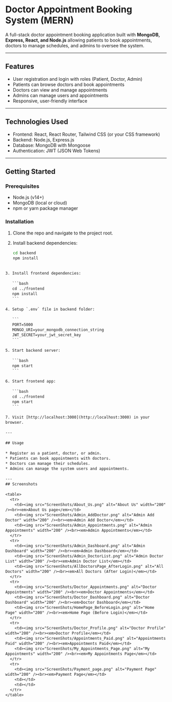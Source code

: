 
# Doctor Appointment Booking System (MERN)

A full-stack doctor appointment booking application built with **MongoDB, Express, React, and Node.js** allowing patients to book appointments, doctors to manage schedules, and admins to oversee the system.

---

## Features

- User registration and login with roles (Patient, Doctor, Admin)  
- Patients can browse doctors and book appointments  
- Doctors can view and manage appointments  
- Admins can manage users and appointments  
- Responsive, user-friendly interface

---

## Technologies Used

- Frontend: React, React Router, Tailwind CSS (or your CSS framework)  
- Backend: Node.js, Express.js  
- Database: MongoDB with Mongoose  
- Authentication: JWT (JSON Web Tokens)

---

## Getting Started

### Prerequisites

- Node.js (v14+)  
- MongoDB (local or cloud)  
- npm or yarn package manager

### Installation

1. Clone the repo and navigate to the project root.  
2. Install backend dependencies:

   ```bash
   cd backend
   npm install
````

3. Install frontend dependencies:

   ```bash
   cd ../frontend
   npm install
   ```

4. Setup `.env` file in backend folder:

   ```
   PORT=5000
   MONGO_URI=your_mongodb_connection_string
   JWT_SECRET=your_jwt_secret_key
   ```

5. Start backend server:

   ```bash
   npm start
   ```

6. Start frontend app:

   ```bash
   cd ../frontend
   npm start
   ```

7. Visit [http://localhost:3000](http://localhost:3000) in your browser.

---

## Usage

* Register as a patient, doctor, or admin.
* Patients can book appointments with doctors.
* Doctors can manage their schedules.
* Admins can manage the system users and appointments.

---
## Screenshots

<table>
  <tr>
    <td><img src="ScreenShots/About_Us.png" alt="About Us" width="200" /><br><em>About Us page</em></td>
    <td><img src="ScreenShots/Admin_AddDoctor.png" alt="Admin Add Doctor" width="200" /><br><em>Admin Add Doctor</em></td>
    <td><img src="ScreenShots/Admin_Appointments.png" alt="Admin Appointments" width="200" /><br><em>Admin Appointments</em></td>
  </tr>
  <tr>
    <td><img src="ScreenShots/Admin_Dashboard.png" alt="Admin Dashboard" width="200" /><br><em>Admin Dashboard</em></td>
    <td><img src="ScreenShots/Admin_DoctorList.png" alt="Admin Doctor List" width="200" /><br><em>Admin Doctor List</em></td>
    <td><img src="ScreenShots/AllDoctorsPage_AfterLogin.png" alt="All Doctors" width="200" /><br><em>All Doctors (After Login)</em></td>
  </tr>
  <tr>
    <td><img src="ScreenShots/Doctor_Appointments.png" alt="Doctor Appointments" width="200" /><br><em>Doctor Appointments</em></td>
    <td><img src="ScreenShots/Doctor_Dashboard.png" alt="Doctor Dashboard" width="200" /><br><em>Doctor Dashboard</em></td>
    <td><img src="ScreenShots/HomePage_BeforeLogin.png" alt="Home Page" width="200" /><br><em>Home Page (Before Login)</em></td>
  </tr>
  <tr>
    <td><img src="ScreenShots/Doctor_Profile.png" alt="Doctor Profile" width="200" /><br><em>Doctor Profile</em></td>
    <td><img src="ScreenShots/Appointments_Paid.png" alt="Appointments Paid" width="200" /><br><em>Appointments Paid</em></td>
    <td><img src="ScreenShots/My_Appointments_Page.png" alt="My Appointments" width="200" /><br><em>My Appointments Page</em></td>
  </tr>
  <tr>
    <td><img src="ScreenShots/Payment_page.png" alt="Payment Page" width="200" /><br><em>Payment Page</em></td>
    <td></td>
    <td></td>
  </tr>
</table>


